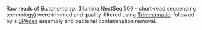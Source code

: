 Raw reads of _Bunonema sp._ (Illumina NextSeq 500 - short-read sequencing technology) were trimmed and quality-filtered using [Trimmomatic](http://www.usadellab.org/cms/?page=trimmomatic), followed by a [SPAdes](https://github.com/ablab/spades) assembly and bacterial contamination removal.
